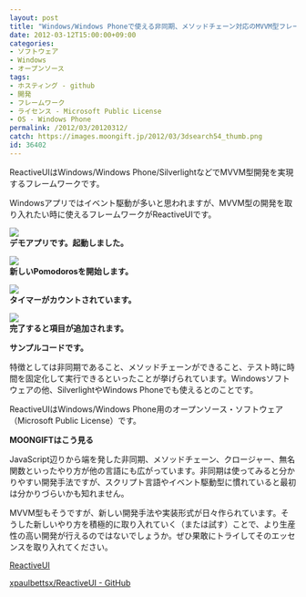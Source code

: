 ```yaml
---
layout: post
title: "Windows/Windows Phoneで使える非同期、メソッドチェーン対応のMVVM型フレームワーク「ReactiveUI」"
date: 2012-03-12T15:00:00+09:00
categories:
- ソフトウェア
- Windows
- オープンソース
tags: 
- ホスティング - github
- 開発
- フレームワーク
- ライセンス - Microsoft Public License
- OS - Windows Phone
permalink: /2012/03/20120312/
catch: https://images.moongift.jp/2012/03/3dsearch54_thumb.png
id: 36402
---
```

ReactiveUIはWindows/Windows Phone/SilverlightなどでMVVM型開発を実現するフレームワークです。

  
<!--more-->  

Windowsアプリではイベント駆動が多いと思われますが、MVVM型の開発を取り入れたい時に使えるフレームワークがReactiveUIです。

  

[![](https://images.moongift.jp/2012/03/3dsearch52_thumb.png)](https://images.moongift.jp/2012/03/3dsearch52.png)  
**デモアプリです。起動しました。**

  

[![](https://images.moongift.jp/2012/03/3dsearch53_thumb.png)](https://images.moongift.jp/2012/03/3dsearch53.png)  
**新しいPomodorosを開始します。**

  

[![](https://images.moongift.jp/2012/03/3dsearch54_thumb.png)](https://images.moongift.jp/2012/03/3dsearch54.png)  
**タイマーがカウントされています。**

  

[![](https://images.moongift.jp/2012/03/3dsearch56_thumb.png)](https://images.moongift.jp/2012/03/3dsearch56.png)  
**完了すると項目が追加されます。**

  

<script src="https://gist.github.com/810428.js"></script>

**サンプルコードです。**

  

特徴としては非同期であること、メソッドチェーンができること、テスト時に時間を固定化して実行できるといったことが挙げられています。Windowsソフトウェアの他、SilverlightやWindows Phoneでも使えるとのことです。

  

ReactiveUIはWindows/Windows Phone用のオープンソース・ソフトウェア（Microsoft Public License）です。

  
  
  

**MOONGIFTはこう見る**

  

JavaScript辺りから端を発した非同期、メソッドチェーン、クロージャー、無名関数といったやり方が他の言語にも広がっています。非同期は使ってみると分かりやすい開発手法ですが、スクリプト言語やイベント駆動型に慣れていると最初は分かりづらいかも知れません。

  

MVVM型もそうですが、新しい開発手法や実装形式が日々作られています。そうした新しいやり方を積極的に取り入れていく（または試す）ことで、より生産性の高い開発が行えるのではないでしょうか。ぜひ果敢にトライしてそのエッセンスを取り入れてください。

  

[ReactiveUI](http://www.reactiveui.net/)

  

[xpaulbettsx/ReactiveUI - GitHub](https://github.com/xpaulbettsx/ReactiveUI)

